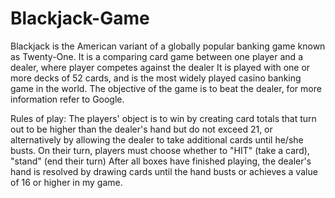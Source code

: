 # Blackjack-Game
Blackjack is the American variant of a globally popular banking game known as Twenty-One. It is a comparing card game between one player and a dealer, where player competes against the dealer It is played with one or more decks of 52 cards, and is the most widely played casino banking game in the world. The objective of the game is to beat the dealer, for more information refer to Google.

Rules of play:
   The players' object is to win by creating card totals that turn out to be higher than the dealer's hand but do not exceed 21, or alternatively by allowing the dealer to take additional cards until he/she busts. On their turn, players must choose whether to "HIT" (take a card), "stand" (end their turn) After all boxes have finished playing, the dealer's hand is resolved by drawing cards until the hand busts or achieves a value of 16 or higher in my game.

